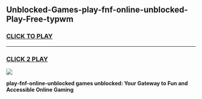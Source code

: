 
## Unblocked-Games-play-fnf-online-unblocked-Play-Free-typwm
<h3>
<a href="https://premium76.site?title=play-fnf-online-unblocked&ref=12A">CLICK TO PLAY</a></h3>
<hr>

<h3>
<a href="https://premium76.site?title=play-fnf-online-unblocked&ref=12A">CLICK 2 PLAY</a>
  
</h3>

<a href="https://premium76.site?title=play-fnf-online-unblocked&ref=12A"><img src="https://clearcache.store/games.png"></a>


**play-fnf-online-unblocked games unblocked: Your Gateway to Fun and Accessible Online Gaming**

